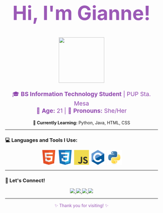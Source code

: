 <h1 align="center" style="font-size: 4rem; color: #9b59b6;"> Hi, I'm Gianne!</h1>

<p align="center">
  <img src="https://media3.giphy.com/media/v1.Y2lkPTc5MGI3NjExNWRmMWd3ZXQ5cGM0aHoyNXFsYm01eTI4YzVyM2JsbnVqNHFmdmwzMSZlcD12MV9pbnRlcm5hbF9naWZfYnlfaWQmY3Q9Zw/srV1G3EnqSLtL11Nsx/giphy.gif" width="150" height="150"/>
</p>

<p align="center" style="font-size: 1.2rem; color: #8e44ad;">
  🎓 <strong>BS Information Technology Student</strong> | PUP Sta. Mesa <br>
  🔢 <strong>Age:</strong> 21 | 🌸 <strong>Pronouns:</strong> She/Her
</p>

<p align="center">
  🌱 <strong>Currently Learning:</strong> Python, Java, HTML, CSS
</p>

---

### 💻 Languages and Tools I Use:
<p align="center">
    <img src="https://raw.githubusercontent.com/devicons/devicon/master/icons/html5/html5-original.svg" alt="HTML5" width="50" height="50"/>
    <img src="https://raw.githubusercontent.com/devicons/devicon/master/icons/css3/css3-original.svg" alt="CSS3" width="50" height="50"/>
    <img src="https://raw.githubusercontent.com/devicons/devicon/master/icons/javascript/javascript-original.svg" alt="JavaScript" width="50" height="50"/>
    <img src="https://raw.githubusercontent.com/devicons/devicon/master/icons/c/c-original.svg" alt="C" width="50" height="50"/>
    <img src="https://raw.githubusercontent.com/devicons/devicon/master/icons/python/python-original.svg" alt="Python" width="50" height="50"/>
</p>

---

### 🌸 Let's Connect!
<p align="center">
  <a href="https://www.linkedin.com/in/gianne-dasco/" target="_blank">
    <img src="https://img.shields.io/badge/LinkedIn-9b59b6?style=for-the-badge&logo=linkedin&logoColor=white" />
  </a>
  <a href="https://www.facebook.com/GigiDasco20" target="_blank">
    <img src="https://img.shields.io/badge/Facebook-8e44ad?style=for-the-badge&logo=facebook&logoColor=white" />
  </a>
  <a href="https://www.tiktok.com/@crizzleeeedsc?_t=ZS-8ts4hnZvVpf&_r=1" target="_blank">
    <img src="https://img.shields.io/badge/TikTok-9b59b6?style=for-the-badge&logo=tiktok&logoColor=white" />
  </a>
  <a href="https://www.instagram.com/crizzledsc?igsh=aXl6OWxycGttOGQy" target="_blank">
    <img src="https://img.shields.io/badge/Instagram-8e44ad?style=for-the-badge&logo=instagram&logoColor=white" />
  </a>
</p>

---

<p align="center" style="color: #9b59b6;">✨ Thank you for visiting! ✨</p>


